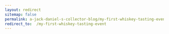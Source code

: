 ```yaml
---
layout: redirect
sitemap: false
permalink: a-jack-daniel-s-collector-blog/my-first-whiskey-tasting-event
redirect_to:  /my-first-whiskey-tasting-event
---
```

